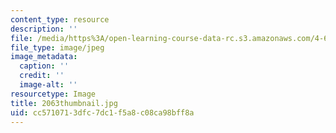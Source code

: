 ```yaml
---
content_type: resource
description: ''
file: /media/https%3A/open-learning-course-data-rc.s3.amazonaws.com/4-614-religious-architecture-and-islamic-cultures-fall-2002/cc5710713dfc7dc1f5a8c08ca98bff8a_2063thumbnail.jpg
file_type: image/jpeg
image_metadata:
  caption: ''
  credit: ''
  image-alt: ''
resourcetype: Image
title: 2063thumbnail.jpg
uid: cc571071-3dfc-7dc1-f5a8-c08ca98bff8a
---
```

